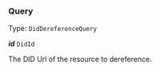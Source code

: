 

### Query

Type: `DidDereferenceQuery`



  
<article>

***id*** `DidId` 

The DID Url of the resource to dereference.

</article>

